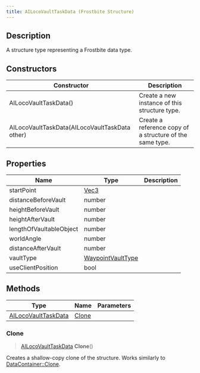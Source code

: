 ```yaml
---
title: AILocoVaultTaskData (Frostbite Structure)
---
```

## Description

A structure type representing a Frostbite data type.

## Constructors

| Constructor                                    | Description                                              |
| ---------------------------------------------- | -------------------------------------------------------- |
| AILocoVaultTaskData()                          | Create a new instance of this structure type.            |
| AILocoVaultTaskData(AILocoVaultTaskData other) | Create a reference copy of a structure of the same type. |

## Properties

| Name                    | Type                                   | Description |
| ----------------------- | -------------------------------------- | ----------- |
| startPoint              | [Vec3](/vext/ref/cls/shr/Vec3)      |             |
| distanceBeforeVault     | number                                 |             |
| heightBeforeVault       | number                                 |             |
| heightAfterVault        | number                                 |             |
| lengthOfVaultableObject | number                                 |             |
| worldAngle              | number                                 |             |
| distanceAfterVault      | number                                 |             |
| vaultType               | [WaypointVaultType](WaypointVaultType) |             |
| useClientPosition       | bool                                   |             |

## Methods

| Type                                       | Name            | Parameters |
| ------------------------------------------ | --------------- | ---------- |
| [AILocoVaultTaskData](AILocoVaultTaskData) | [Clone](#clone) |            |

### Clone

> [AILocoVaultTaskData](AILocoVaultTaskData) **Clone**()

Creates a shallow-copy clone of the structure. Works similarly to [DataContainer::Clone](/vext/ref/cls/shr/datacontainer#clone).
